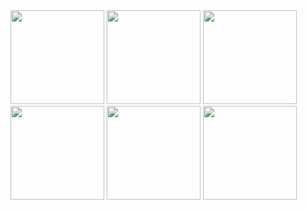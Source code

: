 <img src="https://github.com/user-attachments/assets/bff416e5-9646-439f-a780-d8e183f2f949" width="150" />
<img src="https://github.com/user-attachments/assets/1999f8bc-4ef2-4537-876d-9b1981884a99" width="150" />
<img src="https://github.com/user-attachments/assets/2cc41fd6-88db-4c0e-be89-1627684e6b39" width="150" />
<img src="https://github.com/user-attachments/assets/b1d63691-22cf-43ec-adf0-9af380550c54" width="150" />
<img src="https://github.com/user-attachments/assets/cbd71933-5703-4f49-8880-0241cffb1977" width="150" />
<img src="https://github.com/user-attachments/assets/24e42f10-e03f-4ac1-8ef5-d7847350aa2a" width="150" />
